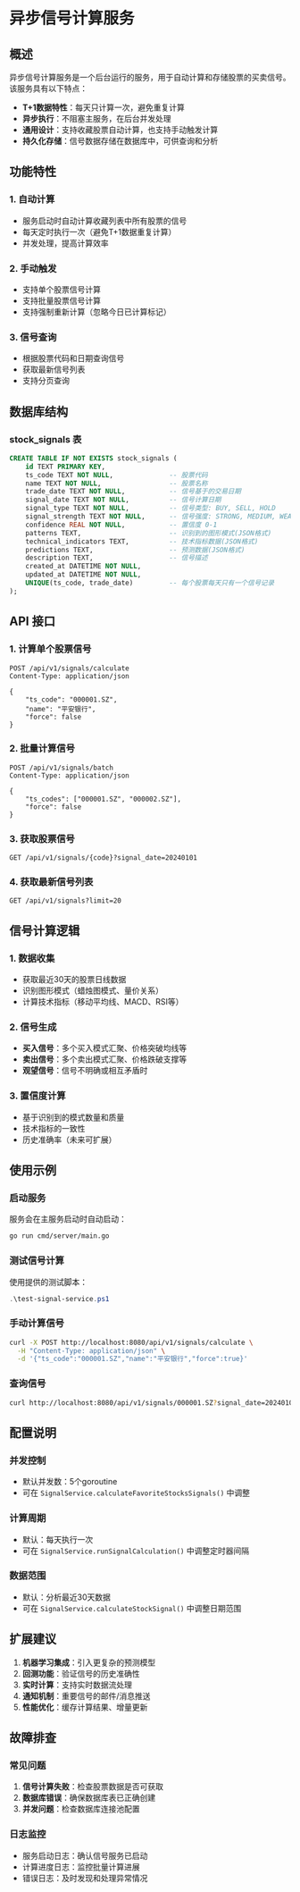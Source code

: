 # 异步信号计算服务

## 概述

异步信号计算服务是一个后台运行的服务，用于自动计算和存储股票的买卖信号。该服务具有以下特点：

- **T+1数据特性**：每天只计算一次，避免重复计算
- **异步执行**：不阻塞主服务，在后台并发处理
- **通用设计**：支持收藏股票自动计算，也支持手动触发计算
- **持久化存储**：信号数据存储在数据库中，可供查询和分析

## 功能特性

### 1. 自动计算
- 服务启动时自动计算收藏列表中所有股票的信号
- 每天定时执行一次（避免T+1数据重复计算）
- 并发处理，提高计算效率

### 2. 手动触发
- 支持单个股票信号计算
- 支持批量股票信号计算
- 支持强制重新计算（忽略今日已计算标记）

### 3. 信号查询
- 根据股票代码和日期查询信号
- 获取最新信号列表
- 支持分页查询

## 数据库结构

### stock_signals 表
```sql
CREATE TABLE IF NOT EXISTS stock_signals (
    id TEXT PRIMARY KEY,
    ts_code TEXT NOT NULL,              -- 股票代码
    name TEXT NOT NULL,                 -- 股票名称
    trade_date TEXT NOT NULL,           -- 信号基于的交易日期
    signal_date TEXT NOT NULL,          -- 信号计算日期
    signal_type TEXT NOT NULL,          -- 信号类型: BUY, SELL, HOLD
    signal_strength TEXT NOT NULL,      -- 信号强度: STRONG, MEDIUM, WEAK
    confidence REAL NOT NULL,           -- 置信度 0-1
    patterns TEXT,                      -- 识别到的图形模式(JSON格式)
    technical_indicators TEXT,          -- 技术指标数据(JSON格式)
    predictions TEXT,                   -- 预测数据(JSON格式)
    description TEXT,                   -- 信号描述
    created_at DATETIME NOT NULL,
    updated_at DATETIME NOT NULL,
    UNIQUE(ts_code, trade_date)         -- 每个股票每天只有一个信号记录
);
```

## API 接口

### 1. 计算单个股票信号
```http
POST /api/v1/signals/calculate
Content-Type: application/json

{
    "ts_code": "000001.SZ",
    "name": "平安银行",
    "force": false
}
```

### 2. 批量计算信号
```http
POST /api/v1/signals/batch
Content-Type: application/json

{
    "ts_codes": ["000001.SZ", "000002.SZ"],
    "force": false
}
```

### 3. 获取股票信号
```http
GET /api/v1/signals/{code}?signal_date=20240101
```

### 4. 获取最新信号列表
```http
GET /api/v1/signals?limit=20
```

## 信号计算逻辑

### 1. 数据收集
- 获取最近30天的股票日线数据
- 识别图形模式（蜡烛图模式、量价关系）
- 计算技术指标（移动平均线、MACD、RSI等）

### 2. 信号生成
- **买入信号**：多个买入模式汇聚、价格突破均线等
- **卖出信号**：多个卖出模式汇聚、价格跌破支撑等
- **观望信号**：信号不明确或相互矛盾时

### 3. 置信度计算
- 基于识别到的模式数量和质量
- 技术指标的一致性
- 历史准确率（未来可扩展）

## 使用示例

### 启动服务
服务会在主服务启动时自动启动：
```bash
go run cmd/server/main.go
```

### 测试信号计算
使用提供的测试脚本：
```powershell
.\test-signal-service.ps1
```

### 手动计算信号
```bash
curl -X POST http://localhost:8080/api/v1/signals/calculate \
  -H "Content-Type: application/json" \
  -d '{"ts_code":"000001.SZ","name":"平安银行","force":true}'
```

### 查询信号
```bash
curl http://localhost:8080/api/v1/signals/000001.SZ?signal_date=20240101
```

## 配置说明

### 并发控制
- 默认并发数：5个goroutine
- 可在 `SignalService.calculateFavoriteStocksSignals()` 中调整

### 计算周期
- 默认：每天执行一次
- 可在 `SignalService.runSignalCalculation()` 中调整定时器间隔

### 数据范围
- 默认：分析最近30天数据
- 可在 `SignalService.calculateStockSignal()` 中调整日期范围

## 扩展建议

1. **机器学习集成**：引入更复杂的预测模型
2. **回测功能**：验证信号的历史准确性
3. **实时计算**：支持实时数据流处理
4. **通知机制**：重要信号的邮件/消息推送
5. **性能优化**：缓存计算结果、增量更新

## 故障排查

### 常见问题
1. **信号计算失败**：检查股票数据是否可获取
2. **数据库错误**：确保数据库表已正确创建
3. **并发问题**：检查数据库连接池配置

### 日志监控
- 服务启动日志：确认信号服务已启动
- 计算进度日志：监控批量计算进展
- 错误日志：及时发现和处理异常情况
